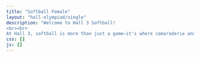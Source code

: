 ```yaml
---
title: "Softball Female"
layout: "hall-olympiad/single"
description: "Welcome to Hall 3 Softball!
<br><br>
At Hall 3, softball is more than just a game—it's where camaraderie and unforgettable memories are made! Whether you're a newbie or a pro, our trainings are designed for all skill levels and are led by top-tier player-coaches who will have you smashing balls out of the park. Join us for a thrilling, fun-filled sporting adventure. For more details, get in touch with our Softball Captains!"
css: []
js: []
---
```



